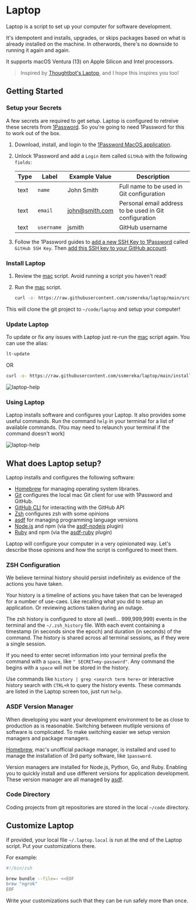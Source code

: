# Laptop
Laptop is a script to set up your computer for software development. 

It's idempotent and installs, upgrades, or skips packages based on what is already installed on the machine. In otherwords, there's no downside to running it again and again.

It supports macOS Ventura (13) on Apple Silicon and Intel processors. 

>Inspired by [Thoughtbot's Laptop](https://github.com/thoughtbot/laptop), and I hope this inspires you too!

## Getting Started

### Setup your Secrets

A few secrets are required to get setup. Laptop is configured to retreive these secrets from [1Password](https://1password.com). So you're going to need 1Password for this to work out of the box.

1. Download, install, and login to the [1Password MacOS application](https://downloads.1password.com/mac/1Password.zip).

2. Unlock 1Password and add a `Login` item called `GitHub` with the following `fields`:

    | Type | Label | Example Value | Description |
    | -----| ----- | ------------- | ----------- |
    | text | `name` | John Smith | Full name to be used in Git configuration |
    | text | `email` | john@smith.com | Personal email address to be used in Git configuration |
    | text | `username` | jsmith | GitHub username |

3. Follow the 1Password guides to [add a new SSH Key to 1Password](https://developer.1password.com/docs/ssh/get-started#step-1-generate-an-ssh-key) called `GitHub SSH Key`. Then [add this SSH key to your GitHub account](https://developer.1password.com/docs/ssh/get-started#step-2-upload-your-public-key-on-github).

### Install Laptop

1. Review the [mac] script. Avoid running a script you haven't read!

2. Run the [mac] script.

    ```bash
    curl -o- https://raw.githubusercontent.com/ssmereka/laptop/main/src/mac | zsh
    ```

This will clone the git project to `~/code/laptop` and setup your computer!

### Update Laptop

To update or fix any issues with Laptop just re-run the [mac] script again. You can use the alias:


```bash
lt-update
```

OR

```bash
curl -o- https://raw.githubusercontent.com/ssmereka/laptop/main/install-laptop | bash
```

![laptop-help](https://github.com/ssmereka/laptop/assets/489291/6be6ecfb-ed78-498c-abca-3abc9e4662fb)


### Using Laptop

Laptop installs software and configures your Laptop. It also provides some useful commands. Run the command `help` in your terminal for a list of available commands. (You may need to relaunch your terminal if the command doesn't work)

![laptop-help](https://github.com/ssmereka/laptop/assets/489291/6be6ecfb-ed78-498c-abca-3abc9e4662fb)

## What does Laptop setup?

Laptop installs and configures the following software:

* [Homebrew](http://brew.sh/) for managing operating system libraries.
* [Git] configures the local mac Git client for use with 1Password and GitHub.
* [GitHub CLI] for interacting with the GitHub API
* [Zsh] configures zsh with some opinions
* [asdf] for managing programming language versions
* [Node.js] and npm (via the [asdf-nodejs] plugin)
* [Ruby] and npm (via the [asdf-ruby] plugin)

Laptop will configure your computer in a very opinionated way. Let's describe those opinions and how the script is configured to meet them.

### ZSH Configuration

We believe terminal history should persist indefinitely as evidence of the actions you have taken.

Your history is a timeline of actions you have taken that can be leveraged for a number of use-caes. Like recalling what you did to setup an application. Or reviewing actions taken during an outage.

The zsh history is configured to store all (well... 999,999,999) events in the terminal and the `~/.zsh_history` file. With each event containing a timestamp (in seconds since the epoch) and duration (in seconds) of the command. The history is shared across all terminal sessions, as if they were a single session.

If you need to enter secret information into your terminal prefix the command with a `space`, like `" SECRET=my-password"`. Any command the begins with a `space` will not be stored in the history.

Use commands like `history | grep <search term here>` or interactive history search with `CTRL+R` to query the history events. These commands are listed in the Laptop screen too, just run `help`.

### ASDF Version Manager

When developing you want your development environment to be as close to production as is reasonable. Switching between mutliple versions of software is complicated. To make switching easier we setup version managers and package managers.

[Homebrew](https://brew.sh), mac's unofficial package manager, is installed and used to manage the installation of 3rd party software, like `1password`.

Version managers are installed for Node.js, Python, Go, and Ruby. Enabling you to quickly install and use different versions for application development. These version manager are all managed by [asdf].

### Code Directory

Coding projects from git repositories are stored in the local `~/code` directory.

## Customize Laptop

If provided, your local file `~/.laptop.local` is run at the end of the Laptop script. Put your customizations there.

For example:

```zsh
#!/bin/zsh

brew bundle --file=- <<EOF
brew "ngrok"
EOF
```

Write your customizations such that they can be run safely more than once.


[mac]: https://github.com/ssmereka/laptop/blob/main/src/mac
[Homebrew]: http://brew.sh/
[Git]: https://git-scm.com/
[GitHub CLI]: https://cli.github.com/
[Zsh]: http://www.zsh.org/
[asdf]: https://github.com/asdf-vm/asdf
[Node.js]: https://nodejs.org/en
[Ruby]: https://www.ruby-lang.org/en/
[asdf-nodejs]: https://github.com/asdf-vm/asdf-nodejs
[asdf-ruby]: https://github.com/asdf-vm/asdf-ruby